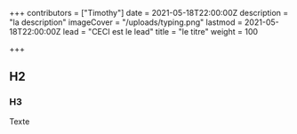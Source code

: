 +++
contributors = ["Timothy"]
date = 2021-05-18T22:00:00Z
description = "la description"
imageCover = "/uploads/typing.png"
lastmod = 2021-05-18T22:00:00Z
lead = "CECI est le lead"
title = "le titre"
weight = 100

+++
## H2

### H3

Texte